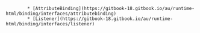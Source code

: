             * [AttributeBinding](https://gitbook-18.gitbook.io/au/runtime-html/binding/interfaces/attributebinding)
            * [Listener](https://gitbook-18.gitbook.io/au/runtime-html/binding/interfaces/listener)
